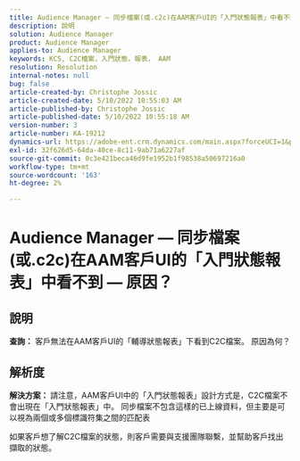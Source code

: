 ```yaml
---
title: Audience Manager — 同步檔案(或.c2c)在AAM客戶UI的「入門狀態報表」中看不到 — 原因？
description: 說明
solution: Audience Manager
product: Audience Manager
applies-to: Audience Manager
keywords: KCS, C2C檔案，入門狀態，報表， AAM
resolution: Resolution
internal-notes: null
bug: false
article-created-by: Christophe Jossic
article-created-date: 5/10/2022 10:55:03 AM
article-published-by: Christophe Jossic
article-published-date: 5/10/2022 10:55:18 AM
version-number: 3
article-number: KA-19212
dynamics-url: https://adobe-ent.crm.dynamics.com/main.aspx?forceUCI=1&pagetype=entityrecord&etn=knowledgearticle&id=988a5ca3-4fd0-ec11-a7b5-00224809c101
exl-id: 32f626d5-64da-40ce-8c11-9ab71a6227af
source-git-commit: 0c3e421beca46d9fe1952b1f98538a50697216a0
workflow-type: tm+mt
source-wordcount: '163'
ht-degree: 2%

---
```


# Audience Manager — 同步檔案(或.c2c)在AAM客戶UI的「入門狀態報表」中看不到 — 原因？

## 說明

<b>查詢：</b> 客戶無法在AAM客戶UI的「輔導狀態報表」下看到C2C檔案。 原因為何？

## 解析度


<b>解決方案： </b>請注意，AAM客戶UI中的「入門狀態報表」設計方式是，C2C檔案不會出現在「入門狀態報表」中。 同步檔案不包含這樣的已上線資料，但主要是可以視為兩個或多個標識符集之間的匹配表

如果客戶想了解C2C檔案的狀態，則客戶需要與支援團隊聯繫，並幫助客戶找出擷取的狀態。
